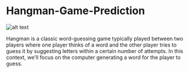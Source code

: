 # Hangman-Game-Prediction
![alt text](https://store-images.s-microsoft.com/image/apps.23216.9007199266246289.99eca207-26e7-4c4a-b02f-3ea96d21b37b.f89edb6e-7a3c-44a8-9e93-aac220a9051f)

Hangman is a classic word-guessing game typically played between two players where one player thinks of a word and the other player tries to guess it by suggesting letters within a certain number of attempts. In this context, we'll focus on the computer generating a word for the player to guess.
